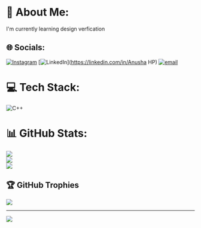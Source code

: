 # 💫 About Me:
I'm currently learning design verfication<br>


## 🌐 Socials:
[![Instagram](https://img.shields.io/badge/Instagram-%23E4405F.svg?logo=Instagram&logoColor=white)](https://instagram.com/_anu__157) [![LinkedIn](https://img.shields.io/badge/LinkedIn-%230077B5.svg?logo=linkedin&logoColor=white)](https://linkedin.com/in/Anusha HP) [![email](https://img.shields.io/badge/Email-D14836?logo=gmail&logoColor=white)](mailto:anuhpanupa642@gmail.com) 

# 💻 Tech Stack:
![C++](https://img.shields.io/badge/c++-%2300599C.svg?style=flat&logo=c%2B%2B&logoColor=white)
# 📊 GitHub Stats:
![](https://github-readme-stats.vercel.app/api?username=Anushahp2002&theme=tokyonight&hide_border=false&include_all_commits=true&count_private=true)<br/>
![](https://nirzak-streak-stats.vercel.app/?user=Anushahp2002&theme=tokyonight&hide_border=false)<br/>
![](https://github-readme-stats.vercel.app/api/top-langs/?username=Anushahp2002&theme=tokyonight&hide_border=false&include_all_commits=true&count_private=true&layout=compact)

## 🏆 GitHub Trophies
![](https://github-profile-trophy.vercel.app/?username=Anushahp2002&theme=radical&no-frame=false&no-bg=true&margin-w=4)

---
[![](https://visitcount.itsvg.in/api?id=Anushahp2002&icon=0&color=0)](https://visitcount.itsvg.in)

<!-- Proudly created with GPRM ( https://gprm.itsvg.in ) -->
